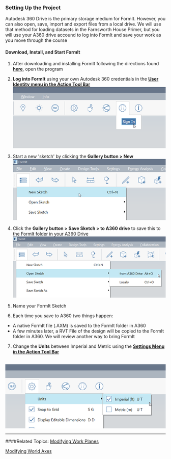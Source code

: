 ### Setting Up the Project

Autodesk 360 Drive is the primary storage medium for FormIt. However, you can also open, save, import and export files from a local drive. We will use that method for loading datasets in the Farnsworth House Primer, but you will use your A360 drive accound to log into FormIt and save your work as you move through the course

#### Download, Install, and Start FormIt
1. After downloading and installing FormIt following the directions found [**here**](prerequisites-and-installation.md), open the program

2. **Log into FormIt** using your own Autodesk 360 credentials in the [**User Identity menu in the Action Tool Bar**](../formit-introduction/tool-bars.md) 
<br> ![](./images/f20e489d-d5b3-4cd7-8d10-68b68eb8c5e4.png)

3. Start a new 'sketch' by clicking the **Gallery button &gt; New**
<br> ![](images/new-sketch.png) 
 
4. Click the **Gallery button &gt; Save Sketch &gt; to A360 drive** to save this to the FormIt folder in your A360 Drive 
<br> ![](images/A360-Save.png)
5. Name your FormIt Sketch
6. Each time you save to A360 two things happen:
 - A native FormIt file \(.AXM\) is saved to the FormIt folder in A360
 - A few minutes later, a RVT File of the design will be copied to the FormIt folder in A360. We will review another way to bring FormIt
7. Change the **Units** between Imperial and Metric using the [**Settings Menu in the Action Tool Bar**](../formit-introduction/tool-bars.md)

 <br> ![](./images/69fa8a69-57f3-4eaa-a00a-4976732b1547.png)


---

####Related Topics:
[Modifying Work Planes](../tool-library/work-planes.md)

[Modifying World Axes](../tool-library/world-axes.md)

